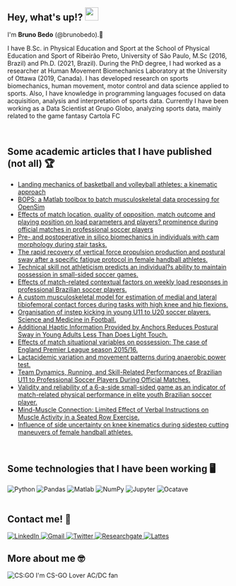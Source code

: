 <h2>
    Hey, what's up!?  
    <img src="https://raw.githubusercontent.com/iampavangandhi/iampavangandhi/master/gifs/Hi.gif" width="30px">
</h2>


I'm <b>Bruno Bedo</b> (@brunobedo).👋 <br>

I have B.Sc. in Physical Education and Sport at the School of Physical Education and Sport of Ribeirão Preto, University of São Paulo, M.Sc (2016, Brazil) and Ph.D. (2021, Brazil).
During the PhD degree, I had worked as a researcher at Human Movement Biomechanics Laboratory at the University of Ottawa (2019, Canada). 
I has developed research on sports biomechanics, human movement, motor control and data science applied to sports.
Also, I have knowledge in programming languages focused on data acquisition, analysis and interpretation of sports data. 
Currently I have been working as a Data Scientist at Grupo Globo, analyzing sports data, mainly related to the game fantasy Cartola FC

<br>

<h2>Some academic articles that I have published (not all) 🏆</h2>
<ul>
    <li>
    <a href="https://www.termedia.pl/Landing-mechanics-of-basketball-and-volleyball-athletes-a-kinematic-approach,129,43427,0,1.html" >
      Landing mechanics of basketball and volleyball athletes: a kinematic approach
    </a>
    </li>
    <li>
     <a href="https://www.tandfonline.com/doi/full/10.1080/10255842.2020.1867978" >
      BOPS: a Matlab toolbox to batch musculoskeletal data processing for OpenSim
    </a>
    </li>
    <li> 
     <a href="https://www.termedia.pl/Effects-of-match-location-quality-of-opposition-match-outcome-and-playing-position-on-load-parameters-and-players-prominence-during-official-matches-in-professional-soccer-players,129,42222,0,1.html" >
      Effects of match location, quality of opposition, match outcome and playing position on load parameters and players? prominence during official matches in professional soccer players
    </a>
    </li>
    <li>   
     <a href="https://www.sciencedirect.com/science/article/pii/S0268003321001170?via%3Dihub" >
       Pre- and postoperative in silico biomechanics in individuals with cam morphology during stair tasks.
    </a>
    </li>
    <li>   
     <a href="https://www.sciencedirect.com/science/article/pii/S0966636220300436?via%3Dihub" >
      The rapid recovery of vertical force propulsion production and postural sway after a specific fatigue protocol in female handball athletes.
    </a>
    </li>
    <li>
     <a href="https://www.tandfonline.com/doi/full/10.1080/24733938.2020.1780468" >
      Technical skill not athleticism predicts an individual?s ability to maintain possession in small-sided soccer games.
    </a>
    </li>
    <li>   
     <a href="https://www.tandfonline.com/doi/full/10.1080/24733938.2020.1780468" >
      Effects of match-related contextual factors on weekly load responses in professional Brazilian soccer players.
    </a>
    </li>
    <li>   
     <a href="https://www.tandfonline.com/doi/full/10.1080/10255842.2020.1757662" >
      A custom musculoskeletal model for estimation of medial and lateral tibiofemoral contact forces during tasks with high knee and hip flexions.
    </a>
    </li>
    <li>   
     <a href="https://www.tandfonline.com/doi/full/10.1080/24733938.2020.1807043" >
      Organisation of instep kicking in young U11 to U20 soccer players. Science and Medicine in Football.
    </a>
    </li>
    <li>   
     <a href="https://www.frontiersin.org/articles/10.3389/fnins.2018.00346/full" >
      Additional Haptic Information Provided by Anchors Reduces Postural Sway in Young Adults Less Than Does Light Touch.
    </a>
    </li>
    <li>   
     <a href="https://www.scielo.br/j/motriz/a/5NZfmBGNnRMCDRhv4Kgn4HQ/?lang=en" >
      Effects of match situational variables on possession: The case of England Premier League season 2015/16.
    </a>
    </li>
    <li>   
     <a href="https://www.minervamedica.it/en/journals/sports-med-physical-fitness/article.php?cod=R40Y2018N05A0576" >
      Lactacidemic variation and movement patterns during anaerobic power test.
    </a>
    </li>
    <li>   
     <a href="https://journals.lww.com/nsca-jscr/Abstract/2019/08000/Team_Dynamics,_Running,_and_Skill_Related.19.aspx" >
      Team Dynamics, Running, and Skill-Related Performances of Brazilian U11 to Professional Soccer Players During Official Matches.
    </a>
    </li>
    <li>   
     <a href="https://www.tandfonline.com/doi/full/10.1080/02640414.2019.1608895" >
      Validity and reliability of a 6-a-side small-sided game as an indicator of match-related physical performance in elite youth Brazilian soccer player.
    </a>
    </li>
    <li>   
     <a href="https://journals.sagepub.com/doi/10.1177/0031512520926369" >
      Mind-Muscle Connection: Limited Effect of Verbal Instructions on Muscle Activity in a Seated Row Exercise.
    </a>
    </li>
    <li>   
     <a href="https://journals.humankinetics.com/view/journals/jab/37/3/article-p188.xml#:~:text=In%20summary%2C%20side%20uncertainty%20impacted,with%20a%20slower%20approach%20velocity." >
       Influence of side uncertainty on knee kinematics during sidestep cutting maneuvers of female handball athletes.
    </a>
    </li>
</ul>

<br>
<h2>Some technologies that I have been working 🖥️</h2>
<img alt="Python" src="https://img.shields.io/badge/python-3670A0?style=for-the-badge&logo=python&logoColor=ffdd543"/>
<img alt="Pandas" src="https://img.shields.io/badge/pandas%20-%23150458.svg?&style=for-the-badge&logo=pandas&logoColor=white" />
<img alt="Matlab" src="https://img.shields.io/badge/MATLAB-orange.svg?&style=for-the-badge&logo=Jupyter&logoColor=white"/>
<img alt="NumPy" src="https://img.shields.io/badge/numpy%20-%23013243.svg?&style=for-the-badge&logo=numpy&logoColor=white" />
<img alt="Jupyter" src="https://img.shields.io/badge/Jupyter%20-%23F37626.svg?&style=for-the-badge&logo=Jupyter&logoColor=white" />
<img alt="Ocatave" src="https://img.shields.io/badge/OCTAVE-darkblue?style=for-the-badge&logo=octave&logoColor=fcd683"/>
<br>

<br>
<h2>Contact me! 💬</h2>
<a href="https://www.linkedin.com/in/bruno-bedo-6bb463181/?originalSubdomain=br"  >
    <img alt="LinkedIn" src="https://img.shields.io/badge/linkedin%20-%230077B5.svg?&style=for-the-badge&logo=linkedin&logoColor=white"/>
</a>
<a href="mailto:brunosebdo@gmail.com"  >
    <img alt="Gmail" src="https://img.shields.io/badge/Gmail-D14836?style=for-the-badge&logo=gmail&logoColor=white" />
</a>
<a href="https://twitter.com/brunobedo"  >
    <img alt="Twitter" src="https://img.shields.io/badge/Twitter-1DA1F2?style=for-the-badge&logo=twitter&logoColor=white"/>
</a>
<a href="https://www.researchgate.net/profile/Bruno-Bedo"  >
    <img alt="Researchgate" src="https://img.shields.io/badge/ResearchGate-00CCBB?style=for-the-badge&logo=ResearchGate&logoColor=white"/>
</a>
<a href="http://buscatextual.cnpq.br/buscatextual/visualizacv.do?metodo=apresentar&id=K4361392P5"  >
    <img alt="Lattes" src="https://img.shields.io/badge/Lattes-0000FF?style=for-the-badge&logo=Lattes&logoColor=white"/>
</a>       
<br>

<h2>More about me 🤓</h2>


<p><img alt="CS:GO" src="https://img.shields.io/badge/Counter_Strike-000000?style=for-the-badge&logo=counter-strike&logoColor=white" /> I'm CS-GO Lover AC/DC fan</p>
<br><br>
